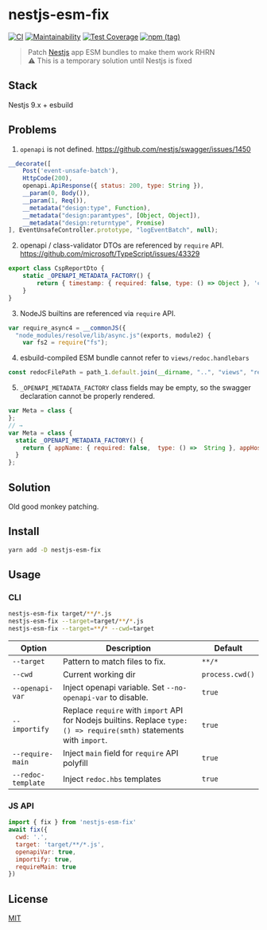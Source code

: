 # nestjs-esm-fix
[![CI](https://github.com/antongolub/nestjs-esm-fix/actions/workflows/ci.yaml/badge.svg?branch=master)](https://github.com/antongolub/nestjs-esm-fix/actions/workflows/ci.yaml)
[![Maintainability](https://api.codeclimate.com/v1/badges/af8edb33072e8e033ce7/maintainability)](https://codeclimate.com/github/antongolub/nestjs-esm-fix/maintainability)
[![Test Coverage](https://api.codeclimate.com/v1/badges/af8edb33072e8e033ce7/test_coverage)](https://codeclimate.com/github/antongolub/nestjs-esm-fix/test_coverage)
[![npm (tag)](https://img.shields.io/npm/v/nestjs-esm-fix)](https://www.npmjs.com/package/nestjs-esm-fix)

> Patch [Nestjs](https://github.com/nestjs/nest) app ESM bundles to make them work RHRN  
> ⚠️ This is a temporary solution until Nestjs is fixed

## Stack
Nestjs 9.x + esbuild

## Problems
1. `openapi` is not defined. https://github.com/nestjs/swagger/issues/1450
```js
__decorate([
    Post('event-unsafe-batch'),
    HttpCode(200),
    openapi.ApiResponse({ status: 200, type: String }),
    __param(0, Body()),
    __param(1, Req()),
    __metadata("design:type", Function),
    __metadata("design:paramtypes", [Object, Object]),
    __metadata("design:returntype", Promise)
], EventUnsafeController.prototype, "logEventBatch", null);
```

2. openapi / class-validator DTOs are referenced by `require` API. https://github.com/microsoft/TypeScript/issues/43329
```js
export class CspReportDto {
    static _OPENAPI_METADATA_FACTORY() {
        return { timestamp: { required: false, type: () => Object }, 'csp-report': { required: true, type: () => require("./csp.dto.js").CspReport } };
    }
}
```

3. NodeJS builtins are referenced via `require` API.
```js
var require_async4 = __commonJS({
  "node_modules/resolve/lib/async.js"(exports, module2) {
    var fs2 = require("fs");
```

4. esbuild-compiled ESM bundle cannot refer to `views/redoc.handlebars`
```js
const redocFilePath = path_1.default.join(__dirname, "..", "views", "redoc.handlebars");
```

5. `_OPENAPI_METADATA_FACTORY` class fields may be empty, so the swagger declaration cannot be properly rendered.
```js
var Meta = class {
};
// →
var Meta = class {
  static _OPENAPI_METADATA_FACTORY() {
    return { appName: { required: false,  type: () =>  String }, appHost: { required: false,  type: () =>  String }, appVersion: { required: false,  type: () =>  String }, appNamespace: { required: false,  type: () =>  String }, appConfig: { required: false,  type: () =>  typeof (_a3 = typeof Record !== "undefined" && Record) === "function" ? _a3 : Object }, deviceInfo: { required: false,  type: () =>  typeof (_b3 = typeof Record !== "undefined" && Record) === "function" ? _b3 : Object }, userAgent: { required: false,  type: () =>  String }, envProfile: { required: false,  enum:  typeof (_c = typeof import_substrate2.EnvironmentProfile !== "undefined" && import_substrate2.EnvironmentProfile) === "function" ? _c : Object } }
  }
};
```


## Solution
Old good monkey patching.

## Install
```bash
yarn add -D nestjs-esm-fix
```

## Usage
### CLI
```bash
nestjs-esm-fix target/**/*.js
nestjs-esm-fix --target=target/**/*.js
nestjs-esm-fix --target=**/* --cwd=target
```
| Option                   | Description                                                                                                            | Default         |
|--------------------------|------------------------------------------------------------------------------------------------------------------------|-----------------|
| `--target`               | Pattern to match files to fix.                                                                                         | `**/*`          |
| `--cwd`                  | Current working dir                                                                                                    | `process.cwd()` |
| `--openapi-var`          | Inject openapi variable. Set `--no-openapi-var` to disable.                                                            | `true`          |
| `--importify`            | Replace `require` with `import` API for Nodejs builtins. Replace `type: () => require(smth)` statements with `import`. | `true`          |
| `--require-main`         | Inject `main` field for `require` API polyfill                                                                         | `true`          |
| `--redoc-template`       | Inject `redoc.hbs` templates                                                                                           | `true`          |

### JS API
```js
import { fix } from 'nestjs-esm-fix'
await fix({
  cwd: '.',
  target: 'target/**/*.js',
  openapiVar: true,
  importify: true,
  requireMain: true
})
```

## License
[MIT](./LICENSE)
